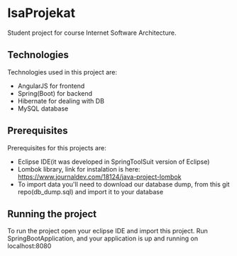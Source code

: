 # IsaProjekat

Student project for course Internet Software Architecture.

## Technologies
Technologies used in this project are:
- AngularJS for frontend
- Spring(Boot) for backend
- Hibernate for dealing with DB
- MySQL database

## Prerequisites
Prerequisites for this projects are:
- Eclipse IDE(it was developed in SpringToolSuit version of Eclipse)
- Lombok library, link for instalation is here: https://www.journaldev.com/18124/java-project-lombok
- To import data you'll need to download our database dump, from this git repo(db_dump.sql) and import it to your database

## Running the project
To run the project open your eclipse IDE and import this project. Run SpringBootApplication, and your application is up and running on localhost:8080
